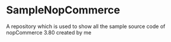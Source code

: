# SampleNopCommerce
A repository which is used to show all the sample source code of nopCommerce 3.80 created by me
